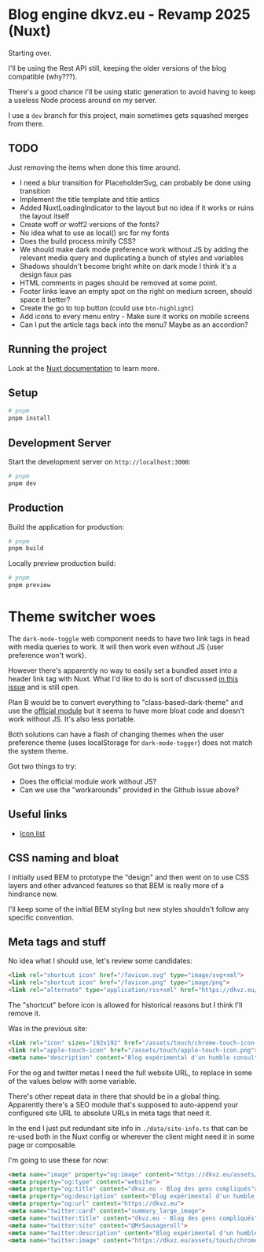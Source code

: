 # Blog engine dkvz.eu - Revamp 2025 (Nuxt)
Starting over.

I'll be using the Rest API still, keeping the older versions of the blog compatible (why???).

There's a good chance I'll be using static generation to avoid having to keep a useless Node process around on my server.

I use a `dev` branch for this project, main sometimes gets squashed merges from there.

## TODO
Just removing the items when done this time around.

- I need a blur transition for PlaceholderSvg, can probably be done using transition
- Implement the title template and title antics
- Added NuxtLoadingIndicator to the layout but no idea if it works or ruins the layout itself
- Create woff or woff2 versions of the fonts?
- No idea what to use as local() src for my fonts
- Does the build process minify CSS?
- We should make dark mode preference work without JS by adding the relevant media query and duplicating a bunch of styles and variables
- Shadows shouldn't become bright white on dark mode I think it's a design faux pas
- HTML comments in pages should be removed at some point.
- Footer links leave an empty spot on the right on medium screen, should space it better?
- Create the go to top button (could use `btn-highlight`)
- Add icons to every menu entry - Make sure it works on mobile screens
- Can I put the article tags back into the menu? Maybe as an accordion?

## Running the project
Look at the [Nuxt documentation](https://nuxt.com/docs/getting-started/introduction) to learn more.

## Setup

```bash
# pnpm
pnpm install
```

## Development Server

Start the development server on `http://localhost:3000`:

```bash
# pnpm
pnpm dev
```

## Production

Build the application for production:

```bash
# pnpm
pnpm build
```

Locally preview production build:

```bash
# pnpm
pnpm preview
```

# Theme switcher woes
The `dark-mode-toggle` web component needs to have two link tags in head with media queries to work. It will then work even without JS (user preference won't work).

However there's apparently no way to easily set a bundled asset into a header link tag with Nuxt. What I'd like to do is sort of discussed [in this issue](https://github.com/nuxt/nuxt/issues/14681) and is still open.

Plan B would be to convert everything to "class-based-dark-theme" and use the [official module](https://color-mode.nuxtjs.org/) but it seems to have more bloat code and doesn't work without JS. It's also less portable.

Both solutions can have a flash of changing themes when the user preference theme (uses localStorage for `dark-mode-togger`) does not match the system theme.

Got two things to try:
- Does the official module work without JS?
- Can we use the "workarounds" provided in the Github issue above?

## Useful links
- [Icon list](https://icones.js.org/)

## CSS naming and bloat
I initially used BEM to prototype the "design" and then went on to use CSS layers and other advanced features so that BEM is really more of a hindrance now.

I'll keep some of the initial BEM styling but new styles shouldn't follow any specific convention.

## Meta tags and stuff
No idea what I should use, let's review some candidates:

```html
<link rel="shortcut icon" href="/favicon.svg" type="image/svg+xml">
<link rel="shortcut icon" href="/favicon.png" type="image/png">
<link rel="alternate" type="application/rss+xml" href="https://dkvz.eu/rss.xml" title="Flux RSS de dkvz.eu">
```
The "shortcut" before icon is allowed for historical reasons but I think I'll remove it.

Was in the previous site:
```html
<link rel="icon" sizes="192x192" href="/assets/touch/chrome-touch-icon-192x192.png">
<link rel="apple-touch-icon" href="/assets/touch/apple-touch-icon.png">
<meta name="description" content="Blog expérimental d'un humble consultant en progress-bars.">
```

For the og and twitter metas I need the full website URL, to replace in some of the values below with some variable.

There's other repeat data in there that should be in a global thing. Apparently there's a SEO module that's supposed to auto-append your configured site URL to absolute URLs in meta tags that need it.

In the end I just put redundant site info in `./data/site-info.ts` that can be re-used both in the Nuxt config or wherever the client might need it in some page or composable.

I'm going to use these for now:

```html
<meta name="image" property="og:image" content="https://dkvz.eu/assets/touch/chrome-splashscreen-icon-384x384.png">
<meta property="og:type" content="website">
<meta property="og:title" content="dkvz.eu - Blog des gens compliqués">
<meta property="og:description" content="Blog expérimental d'un humble consultant en progress-bars.">
<meta property="og:url" content="https://dkvz.eu">
<meta name="twitter:card" content="summary_large_image">
<meta name="twitter:title" content="dkvz.eu - Blog des gens compliqués">
<meta name="twitter:site" content="@MrSausageroll">
<meta name="twitter:description" content="Blog expérimental d'un humble consultant en progress-bars.">
<meta name="twitter:image" content="https://dkvz.eu/assets/touch/chrome-splashscreen-icon-384x384.png">
```

